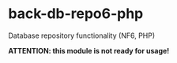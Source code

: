 # back-db-repo6-php
Database repository functionality (NF6, PHP)

**ATTENTION: this module is not ready for usage!**